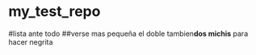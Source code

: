 # my_test_repo
#lista ante todo
##verse mas pequeña el doble
tambien**dos michis** para hacer  negrita
